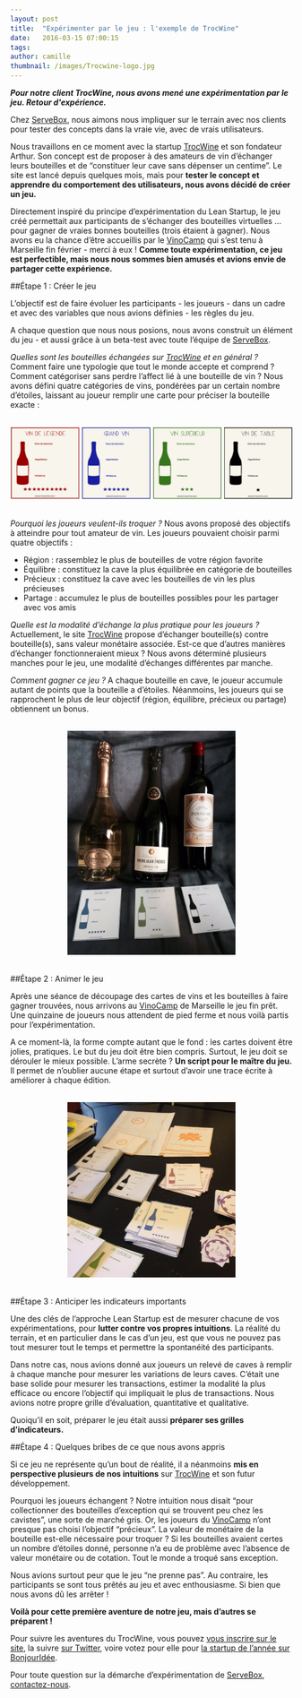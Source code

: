 ```yaml
---
layout: post
title:  "Expérimenter par le jeu : l'exemple de TrocWine"
date:   2016-03-15 07:00:15
tags:
author: camille
thumbnail: /images/Trocwine-logo.jpg
---
```

***Pour notre client TrocWine, nous avons mené une expérimentation par le jeu. Retour d'expérience.***

Chez [ServeBox](https://servebox.com/), nous aimons nous impliquer sur le terrain avec nos clients pour tester des concepts dans la vraie vie, avec de vrais utilisateurs.

Nous travaillons en ce moment avec la startup [TrocWine](http://www.trocwine.com/) et son fondateur Arthur. Son concept est de proposer à des amateurs de vin d’échanger leurs bouteilles et de “constituer leur cave sans dépenser un centime”. Le site est lancé depuis quelques mois, mais pour **tester le concept et apprendre du comportement des utilisateurs, nous avons décidé de créer un jeu.**

Directement inspiré du principe d’expérimentation du Lean Startup, le jeu créé permettait aux participants de s’échanger des bouteilles virtuelles … pour gagner de vraies bonnes bouteilles (trois étaient à gagner). Nous avons eu la chance d’être accueillis par le [VinoCamp](http://vinocamp.fr/) qui s’est tenu à Marseille fin février - merci à eux ! **Comme toute expérimentation, ce jeu est perfectible, mais nous nous sommes bien amusés et avions envie de partager cette expérience.**

##Étape 1 : Créer le jeu

L’objectif est de faire évoluer les participants - les joueurs - dans un cadre et avec des variables que nous avions définies - les règles du jeu.

A chaque question que nous nous posions, nous avons construit un élément du jeu - et aussi grâce à un beta-test avec toute l’équipe de [ServeBox](https://servebox.com/).

*Quelles sont les bouteilles échangées sur [TrocWine](http://www.trocwine.com/) et en général ?* Comment faire une typologie que tout le monde accepte et comprend ? Comment catégoriser sans perdre l’affect lié à une bouteille de vin ? Nous avons défini quatre catégories de vins, pondérées par un certain nombre d’étoiles, laissant au joueur remplir une carte pour préciser la bouteille exacte :

<br/>
<div style="text-align: center">
  <img src='/images/TrocWine_4_types_bouteilles.png'/>
</div>
<br/>

*Pourquoi les joueurs veulent-ils troquer ?* Nous avons proposé des objectifs à atteindre pour tout amateur de vin. Les joueurs pouvaient choisir parmi quatre objectifs :

 - Région : rassemblez le plus de bouteilles de votre région favorite
 - Équilibre : constituez la cave la plus équilibrée en catégorie de bouteilles
 - Précieux : constituez la cave avec les bouteilles de vin les
   plus précieuses
 - Partage : accumulez le plus de bouteilles possibles pour les partager avec vos amis

*Quelle est la modalité d’échange la plus pratique pour les joueurs ?* Actuellement, le site [TrocWine](http://www.trocwine.com/) propose d’échanger bouteille(s) contre bouteille(s), sans valeur monétaire associée. Est-ce que d’autres manières d’échanger fonctionneraient mieux ? Nous avons déterminé plusieurs manches pour le jeu, une modalité d’échanges différentes par manche.

*Comment gagner ce jeu ?* A chaque bouteille en cave, le joueur accumule autant de points que la bouteille a d’étoiles. Néanmoins, les joueurs qui se rapprochent le plus de leur objectif (région, équilibre, précieux ou partage) obtiennent un bonus.

<br/>
<div style="text-align: center">
  <img style="max-width: 300px" src='/images/TrocWine_3_bouteilles_gagner.jpg'/>
</div>
<br/>

##Étape 2 : Animer le jeu

Après une séance de découpage des cartes de vins et les bouteilles à faire gagner trouvées, nous arrivons au [VinoCamp](http://vinocamp.fr/) de Marseille le jeu fin prêt. Une quinzaine de joueurs nous attendent de pied ferme et nous voilà partis pour l’expérimentation.

A ce moment-là, la forme compte autant que le fond : les cartes doivent être jolies, pratiques. Le but du jeu doit être bien compris. Surtout, le jeu doit se dérouler le mieux possible. L’arme secrète ? **Un script pour le maître du jeu.** Il permet de n’oublier aucune étape et surtout d’avoir une trace écrite à améliorer à chaque édition.

<br/>
<div style="text-align: center">
  <img style="max-width: 300px" src='/images/TrocWine_cartes_decoupees.png' />
</div>
<br/>

##Étape 3 : Anticiper les indicateurs importants

Une des clés de l’approche Lean Startup est de mesurer chacune de vos expérimentations, pour **lutter contre vos propres intuitions**. La réalité du terrain, et en particulier dans le cas d’un jeu, est que vous ne pouvez pas tout mesurer tout le temps et permettre la spontanéité des participants.

Dans notre cas, nous avions donné aux joueurs un relevé de caves à remplir à chaque manche pour mesurer les variations de leurs caves. C’était une base solide pour mesurer les transactions, estimer la modalité la plus efficace ou encore l’objectif qui impliquait le plus de transactions. Nous avions notre propre grille d’évaluation, quantitative et qualitative.

Quoiqu’il en soit, préparer le jeu était aussi **préparer ses grilles d’indicateurs.**

##Étape 4 : Quelques bribes de ce que nous avons appris

Si ce jeu ne représente qu’un bout de réalité, il a néanmoins **mis en perspective plusieurs de nos intuitions** sur [TrocWine](http://www.trocwine.com/) et son futur développement.

Pourquoi les joueurs échangent ? Notre intuition nous disait “pour collectionner des bouteilles d’exception qui se trouvent peu chez les cavistes”, une sorte de marché gris. Or, les joueurs du [VinoCamp](http://vinocamp.fr/) n’ont presque pas choisi l’objectif “précieux”.
La valeur de monétaire de la bouteille est-elle nécessaire pour troquer ? Si les bouteilles avaient certes un nombre d’étoiles donné, personne n’a eu de problème avec l’absence de valeur monétaire ou de cotation. Tout le monde a troqué sans exception.

Nous avions surtout peur que le jeu “ne prenne pas”. Au contraire, les participants se sont tous prêtés au jeu et avec enthousiasme. Si bien que nous avons dû les arrêter !

**Voilà pour cette première aventure de notre jeu, mais d’autres se préparent !**

Pour suivre les aventures du TrocWine, vous pouvez [vous inscrire sur le site](http://www.trocwine.com/), la suivre [sur Twitter](https://twitter.com/trocwine), voire votez pour elle pour [la startup de l’année sur BonjourIdée](http://bonjouridee.com/trocwine/).

Pour toute question sur la démarche d’expérimentation de [ServeBox](https://servebox.com/), <a href="mailto:hello@servebox.com">contactez-nous</a>.
